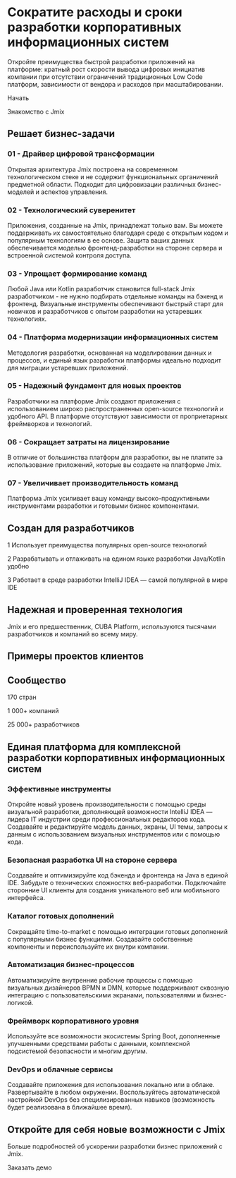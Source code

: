 # Сократите расходы и сроки разработки корпоративных информационных систем

Откройте преимущества быстрой разработки приложений на платформе: кратный рост скорости вывода цифровых инициатив компании при отсутствии ограничений традиционных Low Code платформ, зависимости от вендора и расходов при масштабировании.

Начать

Знакомство с Jmix

## Решает бизнес-задачи

### 01 - Драйвер цифровой трансформации
Открытая архитектура Jmix построена на современном технологическом стеке и не содержит функциональных органичений предметной области. Подходит для цифровизации различных бизнес-моделей и аспектов управления.

### 02 - Технологический суверенитет
Приложения, созданные на Jmix, принадлежат только вам. Вы можете поддерживать их самостоятельно благодаря среде с открытым кодом и популярным технологиям в ее основе. Защита ваших данных обеспечивается моделью фронтенд-разработки на стороне сервера и встроенной системой контроля доступа.

### 03 - Упрощает формирование команд
Любой Java или Kotlin разработчик становится full-stack Jmix разработчиком - не нужно подбирать отдельные команды на бэкенд и фронтенд. Визуальные инструменты обеспечивают быстрый старт для новичков и разработчиков с опытом разработки на устаревших технологиях.

### 04 - Платформа модернизации информационных систем
Методология разработки, основанная на моделировании данных и процессов, и единый язык разработки платформы идеально подходит для миграции устаревших приложений.

### 05 - Надежный фундамент для новых проектов
Разработчики на платформе Jmix создают приложения с использованием широко распространенных open-source технологий и удобного API. В платформе отсутствуют зависимости от проприетарных фреймворков и технологий.

### 06 - Сокращает затраты на лицензирование
В отличие от большинства платформ для разработки, вы не платите за использование приложений, которые вы создаете на платформе Jmix.

### 07 - Увеличивает производительность команд
Платформа Jmix усиливает вашу команду высоко-продуктивными инструментами разработки и готовыми бизнес компонентами.

## Создан для разработчиков

1
Использует преимущества популярных open-source технологий

2
Разрабатывать и отлаживать на едином языке разработки Java/Kotlin удобно

3
Работает в среде разработки IntelliJ IDEA — самой популярной в мире IDE

## Надежная и проверенная технология
Jmix и его предшественник, CUBA Platform, используются тысячами разработчиков и компаний во всему миру.

## Примеры проектов клиентов

## Сообщество

170
стран

1 000+
компаний

25 000+
разработчиков

## Единая платформа для комплексной разработки корпоративных информационных систем 

### Эффективные инструменты
Откройте новый уровень производительности с помощью среды визуальной разработки, дополняющей возможности IntelliJ IDEA — лидера IT индустрии среди профессиональных редакторов кода. Создавайте и редактируйте модель данных, экраны, UI темы, запросы к данным с использованием визуальных инструментов или с помощью кода.

### Безопасная разработка UI на стороне сервера
Создавайте и оптимизируйте код бэкенда и фронтенда на Java в единой IDE. Забудьте о технических сложностях веб-разработки. Подключайте сторонние UI клиенты для создания уникального веб или мобильного интерфейса.

### Каталог готовых дополнений
Сокращайте time-to-market с помощью интеграции готовых дополнений с популярными бизнес функциями. Cоздавайте собственные компоненты и переиспользуйте их внутри компании.

### Автоматизация бизнес-процессов
Автоматизируйте внутренние рабочие процессы с помощью визуальных дизайнеров BPMN и DMN, которые поддерживают сквозную интеграцию с пользовательскими экранами, пользователями и бизнес-логикой.

### Фреймворк корпоративного уровня
Используйте все возможности экосистемы Spring Boot, дополненные улучшенными средствами работы с данными, комплексной подсистемой безопасности и многим другим.

### DevOps и облачные сервисы
Создавайте приложения для использования локально или в облаке. Развертывайте в любом окружении. Воспользуйтесь автоматической настройкой DevOps без специлизированных навыков (возможность будет реализована в ближайшее время).

## Откройте для себя новые возможности с Jmix
Больше подробностей об ускорении разработки бизнес приложений с Jmix.

Заказать демо
